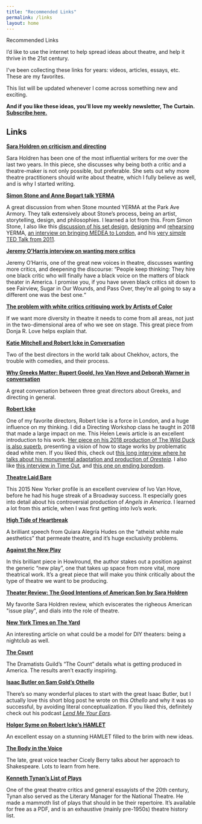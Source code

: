 ```yaml
---
title: "Recommended Links"
permalink: /links
layout: home
---
```


<div id="intro" class="lh-title dib f1-ns f2-m f2">Recommended Links</div>

I’d like to use the internet to help spread ideas about theatre, and help it thrive in the 21st century.

I've been collecting these links for years: videos, articles, essays, etc. These are my favorites.

This list will be updated whenever I come across something new and exciting.

**And if you like these ideas, you’ll love my weekly newsletter, The Curtain. [Subscribe here.](https://guscuddy.substack.com/)**


## Links

**[Sara Holdren on criticism and directing](https://www.vulture.com/2018/12/i-make-plays-i-write-criticism-im-not-my-own-enemy.html)**

Sara Holdren has been one of the most influential writers for me over the last two years. In this piece, she discusses why being both a critic and a theatre-maker is not only possible, but preferable. She sets out why more theatre practitioners should write about theatre, which I fully believe as well, and is why I started writing.

**[Simon Stone and Anne Bogart talk YERMA](https://www.youtube.com/watch?v=Qficpne0ITo)**

A great discussion from when Stone mounted YERMA at the Park Ave Armory. They talk extensively about Stone’s process, being an artist, storytelling, design, and philosophies. I learned a lot from this. From Simon Stone, I also like this [discussion of his set design](https://www.surfacemag.com/articles/simon-stone-talks-yerma-set-design/), [designing](https://www.youtube.com/watch?v=X2wzR-PTlGw) and [rehearsing](https://www.youtube.com/watch?v=WNoh8Cpa3bM) YERMA, [an interview on bringing MEDEA to London](https://www.thestage.co.uk/features/interviews/2019/yerma-director-simon-stone-on-bringing-his-radical-medea-to-london-i-dont-make-directors-theatre-thats-a-misjudged-analysis/), and his [very simple TED Talk from 2011](https://www.youtube.com/watch?v=M6VFfGvAVZI).

**[Jeremy O’Harris interview on wanting more critics](https://www.whatshouldwedo.com/blog/jeremy-o-harris/)**

Jeremy O’Harris, one of the great new voices in theatre, discusses wanting more critics, and deepening the discourse: “People keep thinking: They hire one black critic who will finally have a black voice on the matters of black theater in America. I promise you, if you have seven black critics sit down to see Fairview, Sugar in Our Wounds, and Pass Over, they’re all going to say a different one was the best one.“

**[The problem with white critics critiquing work by Artists of Color](https://www.larktheatre.org/blog/problem-white-critics-critiquing-work-artists-color/)**

If we want more diversity in theatre it needs to come from all areas, not just in the two-dimensional area of who we see on stage. This great piece from Donja R. Love helps explain that.

**[Katie Mitchell and Robert Icke in Conversation](https://www.youtube.com/watch?v=FaeAgWMYu8w)**

Two of the best directors in the world talk about Chekhov, actors, the trouble with comedies, and their process.

**[Why Greeks Matter: Rupert Goold, Ivo Van Hove and Deborah Warner in conversation](https://www.youtube.com/watch?v=i6kYz-wx2rg)**

A great conversation between three great directors about Greeks, and directing in general.

**[Robert Icke](https://www.newstatesman.com/culture/music-theatre/2017/07/cruel-be-kind-radicalism-robert-icke)**

One of my favorite directors, Robert Icke is a force in London, and a huge influence on my thinking. I did a Directing Workshop class he taught in 2018 that made a large impact on me. This Helen Lewis article is an excellent introduction to his work. [Her piece on his 2018 production of The Wild Duck is also superb](https://www.newstatesman.com/culture/music-theatre/2018/10/wild-duck-lie), presenting a vision of how to stage works by problematic dead white men. If you liked this, check out [this long interview where he talks about his monumental adaptation and production of *Oresteia*](http://www.open.ac.uk/arts/research/pvcrs/2015/icke).
I also like [this interview in Time Out](https://www.timeout.com/london/theatre/rob-icke-its-not-impossible-that-theatre-will-die-out), and [this one on ending boredom](https://www.standard.co.uk/go/london/theatre/robert-icke-on-getting-hate-mail-why-mary-stuart-is-like-the-brexit-vote-and-ending-boredom-in-a3723841.html).

**[Theatre Laid Bare](https://www.newyorker.com/magazine/2015/10/26/theatre-laid-bare)**

This 2015 New Yorker profile is an excellent overview of Ivo Van Hove, before he had his huge streak of a Broadway success. It especially goes into detail about his controversial production of *Angels in America*. I learned a lot from this article, when I was first getting into Ivo’s work.

**[High Tide of Heartbreak](https://www.americantheatre.org/2018/09/27/high-tide-of-heartbreak/)**

A brilliant speech from Quiara Alegría Hudes on the “atheist white male aesthetics” that permeate theatre, and it’s huge exclusivity problems.

**[Against the New Play](https://howlround.com/against-new-play)**

In this brilliant piece in Howlround, the author stakes out a position against the generic “new play”, one that takes up space from more vital, more theatrical work. It’s a great piece that will make you think critically about the type of theatre we want to be producing.

**[Theater Review: The Good Intentions of American Son by Sara Holdren](https://www.vulture.com/2018/11/theater-review-the-good-intentions-of-american-son.html)**

My favorite Sara Holdren review, which eviscerates the righeous American "issue play", and dials into the role of theatre.

**[New York Times on The Yard](https://www.nytimes.com/2019/02/03/theater/yard-theater-london-now-festival.html)**

An interesting article on what could be a model for DIY theaters: being a nightclub as well.

**[The Count](https://www.dramatistsguild.com/advocacy/the-count-2/)**

The Dramatists Guild’s “The Count” details what is getting produced in America. The results aren’t exactly inspiring.

**[Isaac Butler on Sam Gold’s Othello](https://parabasis.typepad.com/blog/2017/01/a-few-quick-bloggy-thoughts-on-the-sam-gold-daniel-craig-david-oyelowo-othello.html)**

There’s so many wonderful places to start with the great Isaac Butler, but I actually love this short blog post he wrote on this *Othello* and why it was so successful, by avoiding literal conceptualization. If you liked this, definitely check out his podcast *[Lend Me Your Ears](http://www.slate.com/articles/slate_plus/shakespeare.html)*.

**[Holger Syme on Robert Icke’s HAMLET](http://www.dispositio.net/archives/2385)**

An excellent essay on a stunning HAMLET filled to the brim with new ideas.

**[The Body in the Voice](https://www.americantheatre.org/2010/01/01/the-body-in-the-voice/)**

The late, great voice teacher Cicely Berry talks about her approach to Shakespeare. Lots to learn from here.

**[Kenneth Tynan’s List of Plays](https://www.nationaltheatre.org.uk/sites/default/files/kenneth-tynan_list-of-plays.pdf)**

One of the great theatre critics and general essayists of the 20th century, Tynan also served as the Literary Manager for the National Theatre. He made a mammoth list of plays that should in be their repertoire. It’s available for free as a PDF, and is an exhaustive (mainly pre-1950s) theatre history list.
